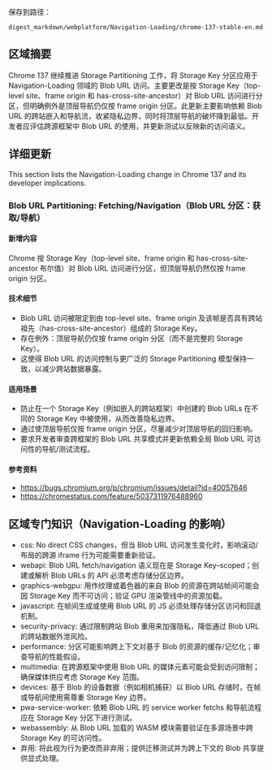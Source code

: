 保存到路径：
```text
digest_markdown/webplatform/Navigation-Loading/chrome-137-stable-en.md
```

## 区域摘要

Chrome 137 继续推进 Storage Partitioning 工作，将 Storage Key 分区应用于 Navigation-Loading 领域的 Blob URL 访问。主要更改是按 Storage Key（top-level site、frame origin 和 has-cross-site-ancestor）对 Blob URL 访问进行分区，但明确例外是顶层导航仍仅按 frame origin 分区。此更新主要影响依赖 Blob URL 的跨站嵌入和导航流，收紧隐私边界，同时将顶层导航的破坏降到最低。开发者应评估跨源框架中 Blob URL 的使用，并更新测试以反映新的访问语义。

## 详细更新

This section lists the Navigation-Loading change in Chrome 137 and its developer implications.

### Blob URL Partitioning: Fetching/Navigation（Blob URL 分区：获取/导航）

#### 新增内容
Chrome 按 Storage Key（top-level site、frame origin 和 has-cross-site-ancestor 布尔值）对 Blob URL 访问进行分区，但顶层导航仍然仅按 frame origin 分区。

#### 技术细节
- Blob URL 访问被限定到由 top-level site、frame origin 及该帧是否具有跨站祖先（has-cross-site-ancestor）组成的 Storage Key。
- 存在例外：顶层导航仍仅按 frame origin 分区（而不是完整的 Storage Key）。
- 这使得 Blob URL 的访问控制与更广泛的 Storage Partitioning 模型保持一致，以减少跨站数据暴露。

#### 适用场景
- 防止在一个 Storage Key（例如嵌入的跨站框架）中创建的 Blob URLs 在不同的 Storage Key 中被使用，从而改善隐私边界。
- 通过使顶层导航仅按 frame origin 分区，尽量减少对顶层导航的回归影响。
- 要求开发者审查跨框架的 Blob URL 共享模式并更新依赖全局 Blob URL 可访问性的导航/测试流程。

#### 参考资料
- https://bugs.chromium.org/p/chromium/issues/detail?id=40057646
- https://chromestatus.com/feature/5037311976488960

## 区域专门知识（Navigation-Loading 的影响）

- css: No direct CSS changes，但当 Blob URL 访问发生变化时，影响滚动/布局的跨源 iframe 行为可能需要重新验证。
- webapi: Blob URL fetch/navigation 语义现在是 Storage Key–scoped；创建或解析 Blob URLs 的 API 必须考虑存储分区边界。
- graphics-webgpu: 用作纹理或着色器的来自 Blob 的资源在跨站帧间可能会因 Storage Key 而不可访问；验证 GPU 渲染管线中的资源加载。
- javascript: 在帧间生成或使用 Blob URL 的 JS 必须处理存储分区访问和回退机制。
- security-privacy: 通过限制跨站 Blob 重用来加强隐私，降低通过 Blob URL 的跨站数据外泄风险。
- performance: 分区可能影响跨上下文对基于 Blob 的资源的缓存/记忆化；审查导航的性能假设。
- multimedia: 在跨源框架中使用 Blob URL 的媒体元素可能会受到访问限制；确保媒体供应考虑 Storage Key 范围。
- devices: 基于 Blob 的设备数据（例如相机捕获）以 Blob URL 存储时，在帧或导航间使用需尊重 Storage Key 边界。
- pwa-service-worker: 依赖 Blob URL 的 service worker fetchs 和导航流程应在 Storage Key 分区下进行测试。
- webassembly: 从 Blob URL 加载的 WASM 模块需要验证在多源场景中跨 Storage Key 的可访问性。
- 弃用: 将此视为行为更改而非弃用；提供迁移测试并为跨上下文的 Blob 共享提供显式处理。